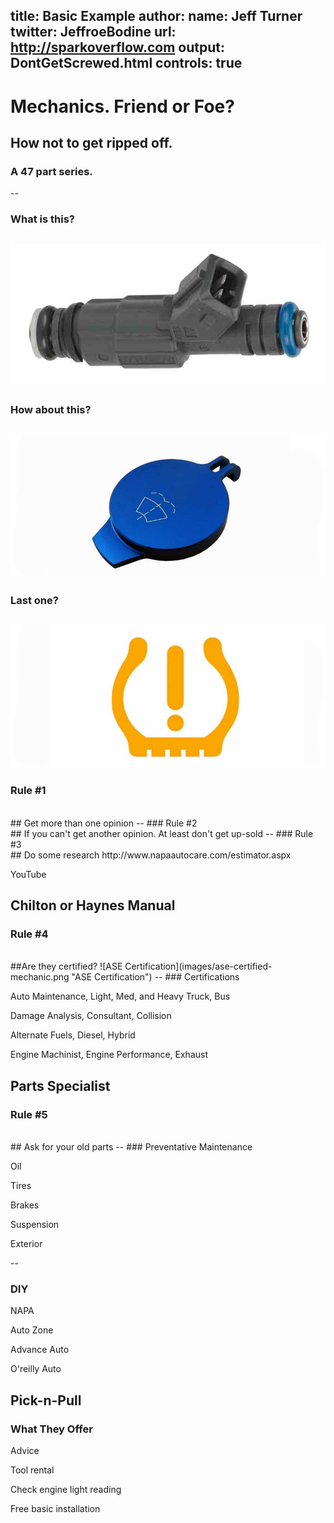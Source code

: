 title: Basic Example
author:
  name: Jeff Turner
  twitter: JeffroeBodine
  url: http://sparkoverflow.com
output: DontGetScrewed.html
controls: true
--
# Mechanics. Friend or Foe?
## How not to get ripped off.
### A 47 part series.
--
### What is this?
![Fuel Injector](images/fuelInjector.jpg "Fuel Injector")
--
### How about this?
![Washer Fluid Cap](images/washerFluidCap.jpg "Washer Fluid Cap")
--
### Last one?
![Tire Pressure Light](images/tirePressureLight.jpg "Tire Pressure Light")
--
### Rule #1
<br />
## Get more than one opinion
--
### Rule #2
<br />
## If you can't get another opinion. At least don't get up-sold
--
### Rule #3
<br />
## Do some research
http://www.napaautocare.com/estimator.aspx

YouTube

Chilton or Haynes Manual
--
### Rule #4
<br />
##Are they certified?
![ASE Certification](images/ase-certified-mechanic.png "ASE Certification")
--
### Certifications


Auto Maintenance, Light, Med, and Heavy Truck, Bus

Damage Analysis, Consultant, Collision

Alternate Fuels, Diesel, Hybrid

Engine Machinist, Engine Performance, Exhaust

Parts Specialist
--
### Rule #5
<br />
## Ask for your old parts
--
### Preventative Maintenance

Oil

Tires

Brakes

Suspension

Exterior

--

### DIY
NAPA

Auto Zone

Advance Auto

O'reilly Auto

Pick-n-Pull
--
### What They Offer
Advice

Tool rental

Check engine light reading

Free basic installation
